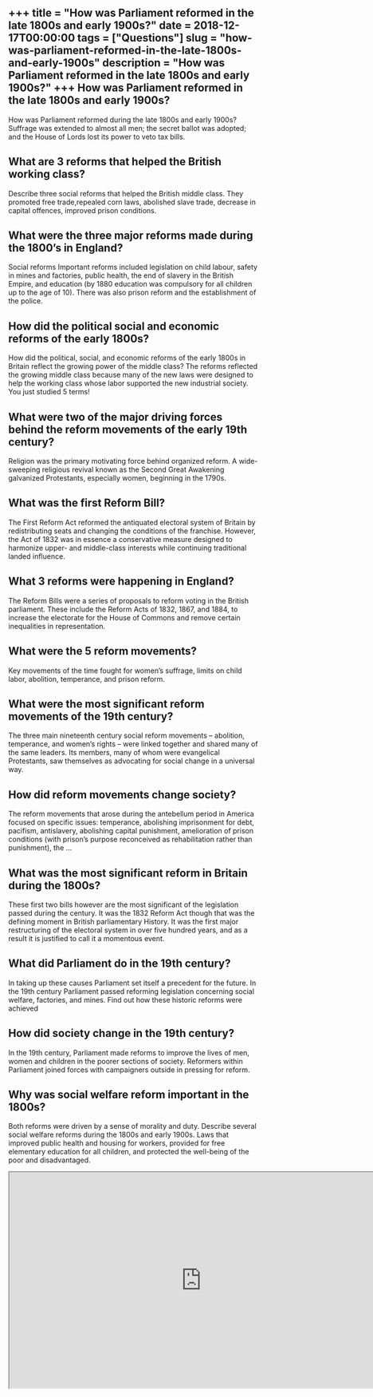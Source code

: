 +++
title = "How was Parliament reformed in the late 1800s and early 1900s?"
date = 2018-12-17T00:00:00
tags = ["Questions"]
slug = "how-was-parliament-reformed-in-the-late-1800s-and-early-1900s"
description = "How was Parliament reformed in the late 1800s and early 1900s?"
+++
How was Parliament reformed in the late 1800s and early 1900s?
--------------------------------------------------------------

How was Parliament reformed during the late 1800s and early 1900s? Suffrage was extended to almost all men; the secret ballot was adopted; and the House of Lords lost its power to veto tax bills.

What are 3 reforms that helped the British working class?
---------------------------------------------------------

Describe three social reforms that helped the British middle class. They promoted free trade,repealed corn laws, abolished slave trade, decrease in capital offences, improved prison conditions.

What were the three major reforms made during the 1800’s in England?
--------------------------------------------------------------------

Social reforms Important reforms included legislation on child labour, safety in mines and factories, public health, the end of slavery in the British Empire, and education (by 1880 education was compulsory for all children up to the age of 10). There was also prison reform and the establishment of the police.

How did the political social and economic reforms of the early 1800s?
---------------------------------------------------------------------

How did the political, social, and economic reforms of the early 1800s in Britain reflect the growing power of the middle class? The reforms reflected the growing middle class because many of the new laws were designed to help the working class whose labor supported the new industrial society. You just studied 5 terms!

What were two of the major driving forces behind the reform movements of the early 19th century?
------------------------------------------------------------------------------------------------

Religion was the primary motivating force behind organized reform. A wide-sweeping religious revival known as the Second Great Awakening galvanized Protestants, especially women, beginning in the 1790s.

What was the first Reform Bill?
-------------------------------

The First Reform Act reformed the antiquated electoral system of Britain by redistributing seats and changing the conditions of the franchise. However, the Act of 1832 was in essence a conservative measure designed to harmonize upper- and middle-class interests while continuing traditional landed influence.

What 3 reforms were happening in England?
-----------------------------------------

The Reform Bills were a series of proposals to reform voting in the British parliament. These include the Reform Acts of 1832, 1867, and 1884, to increase the electorate for the House of Commons and remove certain inequalities in representation.

What were the 5 reform movements?
---------------------------------

Key movements of the time fought for women’s suffrage, limits on child labor, abolition, temperance, and prison reform.

What were the most significant reform movements of the 19th century?
--------------------------------------------------------------------

The three main nineteenth century social reform movements – abolition, temperance, and women’s rights – were linked together and shared many of the same leaders. Its members, many of whom were evangelical Protestants, saw themselves as advocating for social change in a universal way.

How did reform movements change society?
----------------------------------------

The reform movements that arose during the antebellum period in America focused on specific issues: temperance, abolishing imprisonment for debt, pacifism, antislavery, abolishing capital punishment, amelioration of prison conditions (with prison’s purpose reconceived as rehabilitation rather than punishment), the …

What was the most significant reform in Britain during the 1800s?
-----------------------------------------------------------------

These first two bills however are the most significant of the legislation passed during the century. It was the 1832 Reform Act though that was the defining moment in British parliamentary History. It was the first major restructuring of the electoral system in over five hundred years, and as a result it is justified to call it a momentous event.

What did Parliament do in the 19th century?
-------------------------------------------

In taking up these causes Parliament set itself a precedent for the future. In the 19th century Parliament passed reforming legislation concerning social welfare, factories, and mines. Find out how these historic reforms were achieved

How did society change in the 19th century?
-------------------------------------------

In the 19th century, Parliament made reforms to improve the lives of men, women and children in the poorer sections of society. Reformers within Parliament joined forces with campaigners outside in pressing for reform.

Why was social welfare reform important in the 1800s?
-----------------------------------------------------

Both reforms were driven by a sense of morality and duty. Describe several social welfare reforms during the 1800s and early 1900s. Laws that improved public health and housing for workers, provided for free elementary education for all children, and protected the well-being of the poor and disadvantaged.

<iframe allow="accelerometer; autoplay; clipboard-write; encrypted-media; gyroscope; picture-in-picture" allowfullscreen="" class="__youtube_prefs__  epyt-is-override  no-lazyload" data-no-lazy="1" data-origheight="433" data-origwidth="770" data-skipgform_ajax_framebjll="" height="433" id="_ytid_76079" loading="lazy" src="https://www.youtube.com/embed/yKb7f9XSjfc?enablejsapi=1&autoplay=0&cc_load_policy=0&cc_lang_pref=&iv_load_policy=1&loop=0&modestbranding=0&rel=1&fs=1&playsinline=0&autohide=2&theme=dark&color=red&controls=1&" title="YouTube player" width="770"></iframe>